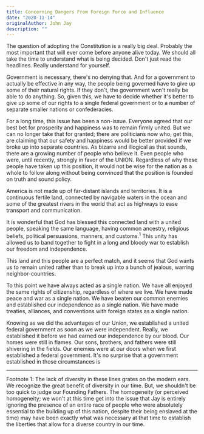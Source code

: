 ```yaml
---
title: Concerning Dangers From Foreign Force and Influence
date: "2020-11-14"
originalAuthor: John Jay
description: ""
---
```


The question of adopting the Constitution is a really big deal. Probably the most important that
will ever come before anyone alive today. We should all take the time to understand what is
being decided. Don't just read the headlines. Really understand for yourself.

Government is necessary, there's no denying that. And for a government to actually be effective
in any way, the people being governed have to give up some of their natural rights. If they
don't, the government won't really be able to do anything. So, given this, we have to decide
whether it's better to give up some of our rights to a single federal government or to a
number of separate smaller nations or confederacies.

For a long time, this issue has been a non-issue. Everyone agreed that our best bet for
prosperity and happiness was to remain firmly united. But we can no longer take that
for granted; there are politicians now who, get this, are claiming that our safety and
happiness would be better provided if we broke up into separate countries. As bizarre and
illogical as that sounds, there are a growing number of people who believe it. Even people
who were, until recently, strongly in favor of the UNION. Regardless of why these people have
taken up this position, it would not be wise for the nation as a whole to follow along
without being convinced that the position is founded on truth and sound policy.

America is not made up of far-distant islands and territories. It is a continuous fertile land,
connected by navigable waters in the ocean and some of the greatest rivers in the world that act
as highways to ease transport and communication.

It is wonderful that God has blessed this connected land with a united people, speaking the same
language, having common ancestry, religious beliefs, political persuasions, manners, and customs.<sup>1</sup>
This unity has allowed us to band together to fight in a long and bloody war to establish our freedom and
independence.

This land and this people are a perfect match, and it seems that God wants us to remain united rather
than to break up into a bunch of jealous, warring neighbor-countries.

To this point we have always acted as a single nation. We have all enjoyed the same rights of citizenship,
regardless of where we live. We have made peace and war as a single nation. We have beaten our common
enemies and established our independence as a single nation. We have made treaties, alliances, and
conventions with foreign states as a single nation.

Knowing as we did the advantages of our Union, we established a united federal government as soon as we were
independent. Really, we established it before we had earned our independence by our blood. Our homes were
still in flames. Our sons, brothers, and fathers were still shivering in the fields. Our enemies were at our
doors when we first established a federal government. It's no surprise that a government established in those
circumstances is

---

Footnote 1: The lack of diversity in these lines grates on the modern ears. We recognize the great benefit
of diversity in our time. But, we shouldn't be too quick to judge our Founding Fathers. The homogeneity
(or perceived homogeneity; we won't at this time get into the issue that Jay is entirely ignoring the
presence of an entire race of people who were absolutely essential to the building up of this nation,
despite their being enslaved at the time) may have been exactly what was necessary at that time to
establish the liberties that allow for a diverse country in our time.
